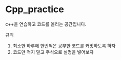 # Cpp_practice
c++을 연습하고 코드를 올리는 공간입니다.

규칙
1. 최소한 하루에 한번씩은 공부한 코드를 커밋하도록 하자
2. 코드만 적지 말고 주석으로 설명을 넣어보자
